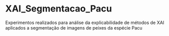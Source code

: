 # XAI_Segmentacao_Pacu
Experimentos realizados para análise da explicabilidade de métodos de XAI aplicados a segmentação de imagens de peixes da espécie Pacu

